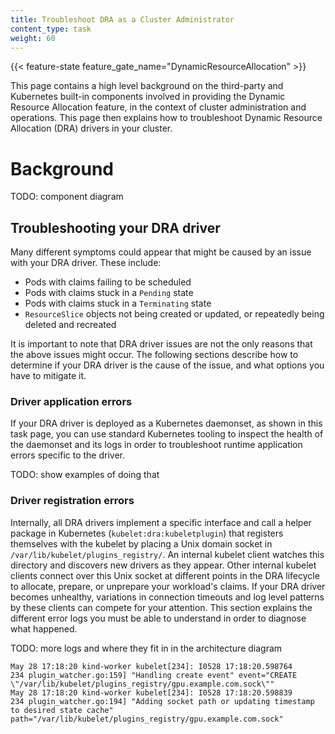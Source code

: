```yaml
---
title: Troubleshoot DRA as a Cluster Administrator
content_type: task
weight: 60
---
```


{{< feature-state feature_gate_name="DynamicResourceAllocation" >}}

<!-- overview -->
This page contains a high level background on the third-party and Kubernetes built-in components involved in providing the Dynamic Resource Allocation feature, in the context of cluster administration and operations. This page then explains how to troubleshoot Dynamic Resource Allocation (DRA) drivers in your cluster.

# Background

TODO: component diagram

## Troubleshooting your DRA driver

Many different symptoms could appear that might be caused by an issue with your DRA driver. These include:

- Pods with claims failing to be scheduled
- Pods with claims stuck in a `Pending` state
- Pods with claims stuck in a `Terminating` state
- `ResourceSlice` objects not being created or updated, or repeatedly being deleted and recreated

It is important to note that DRA driver issues are not the only reasons that the above issues might occur. The following sections describe how to determine if your DRA driver is the cause of the issue, and what options you have to mitigate it.

### Driver application errors

If your DRA driver is deployed as a Kubernetes daemonset, as shown in this task page, you can use standard Kubernetes tooling to inspect the health of the daemonset and its logs in order to troubleshoot runtime application errors specific to the driver.

TODO: show examples of doing that

### Driver registration errors

Internally, all DRA drivers implement a specific interface and call a helper package in Kubernetes (`kubelet:dra:kubeletplugin`) that registers themselves with the kubelet by placing a Unix domain socket in `/var/lib/kubelet/plugins_registry/`. An internal kubelet client watches this directory and discovers new drivers as they appear. Other internal kubelet clients connect over this Unix socket at different points in the DRA lifecycle to allocate, prepare, or unprepare your workload's claims. If your DRA driver becomes unhealthy, variations in connection timeouts and log level patterns by these clients can compete for your attention. This section explains the different error logs you must be able to understand in order to diagnose what happened.

TODO: more logs and where they fit in in the architecture diagram

```shell
May 28 17:18:20 kind-worker kubelet[234]: I0528 17:18:20.598764     234 plugin_watcher.go:159] "Handling create event" event="CREATE        \"/var/lib/kubelet/plugins_registry/gpu.example.com.sock\""
May 28 17:18:20 kind-worker kubelet[234]: I0528 17:18:20.598839     234 plugin_watcher.go:194] "Adding socket path or updating timestamp to desired state cache" path="/var/lib/kubelet/plugins_registry/gpu.example.com.sock"
```
